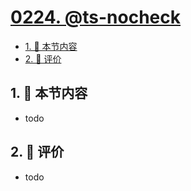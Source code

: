 # [0224. @ts-nocheck](https://github.com/tnotesjs/TNotes.typescript/tree/main/notes/0224.%20%40ts-nocheck)

<!-- region:toc -->

- [1. 🎯 本节内容](#1--本节内容)
- [2. 🫧 评价](#2--评价)

<!-- endregion:toc -->

## 1. 🎯 本节内容

- todo

## 2. 🫧 评价

- todo
